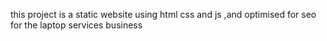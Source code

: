 this project is a static website using html css and js ,and optimised for seo for the laptop services business

